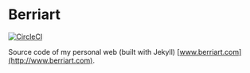 # Berriart

[![CircleCI](https://circleci.com/gh/artberri/berriart.svg?style=shield)](https://circleci.com/gh/artberri/berriart)

Source code of my personal web (built with Jekyll) [www.berriart.com](http://www.berriart.com).
